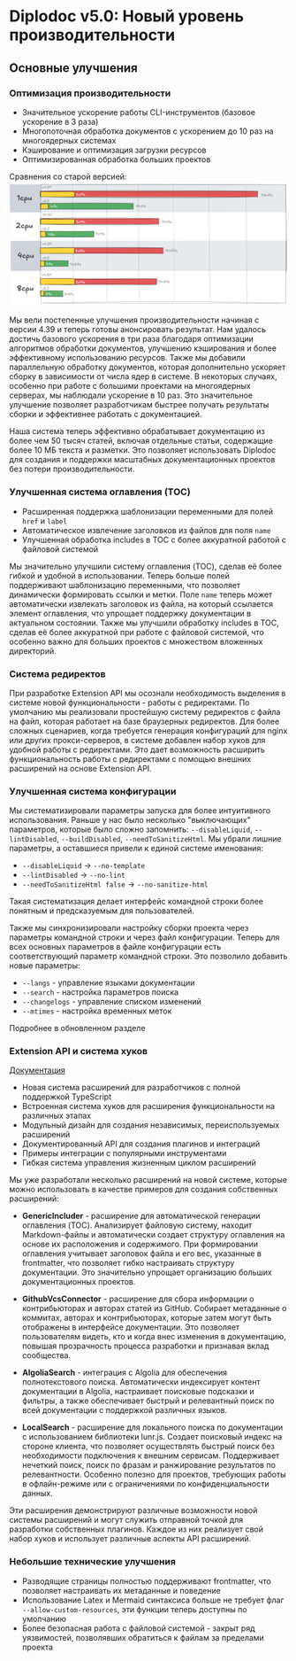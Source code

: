 # Diplodoc v5.0: Новый уровень производительности

## Основные улучшения

### Оптимизация производительности
- Значительное ускорение работы CLI-инструментов (базовое ускорение в 3 раза)
- Многопоточная обработка документов с ускорением до 10 раз на многоядерных системах
- Кэширование и оптимизация загрузки ресурсов
- Оптимизированная обработка больших проектов

Сравнения со старой версией:
![](./_assets/speed.png)

Мы вели постепенные улучшения производительности начиная с версии 4.39 и теперь готовы анонсировать результат. Нам удалось достичь базового ускорения в три раза благодаря оптимизации алгоритмов обработки документов, улучшению кэширования и более эффективному использованию ресурсов. Также мы добавили параллельную обработку документов, которая дополнительно ускоряет сборку в зависимости от числа ядер в системе. В некоторых случаях, особенно при работе с большими проектами на многоядерных серверах, мы наблюдали ускорение в 10 раз. Это значительное улучшение позволяет разработчикам быстрее получать результаты сборки и эффективнее работать с документацией.

Наша система теперь эффективно обрабатывает документацию из более чем 50 тысяч статей, включая отдельные статьи, содержащие более 10 МБ текста и разметки. Это позволяет использовать Diplodoc для создания и поддержки масштабных документационных проектов без потери производительности.

### Улучшенная система оглавления (TOC)

<!-- [Документация](*) -->

- Расширенная поддержка шаблонизации переменными для полей `href` и `label`
- Автоматическое извлечение заголовков из файлов для поля `name`
- Улучшенная обработка includes в TOC с более аккуратной работой с файловой системой

Мы значительно улучшили систему оглавления (TOC), сделав её более гибкой и удобной в использовании. Теперь больше полей поддерживают шаблонизацию переменными, что позволяет динамически формировать ссылки и метки. Поле `name` теперь может автоматически извлекать заголовок из файла, на который ссылается элемент оглавления, что упрощает поддержку документации в актуальном состоянии. Также мы улучшили обработку includes в TOC, сделав её более аккуратной при работе с файловой системой, что особенно важно для больших проектов с множеством вложенных директорий.

### Система редиректов

<!-- [Документация](*) -->

При разработке Extension API мы осознали необходимость выделения в системе новой функциональности - работы с редиректами. По умолчанию мы реализовали простейшую систему редиректов с файла на файл, которая работает на базе браузерных редиректов. Для более сложных сценариев, когда требуется генерация конфигураций для nginx или других прокси-серверов, в системе добавлен набор хуков для удобной работы с редиректами. Это дает возможность расширить функциональность работы с редиректами с помощью внешних расширений на основе Extension API.

### Улучшенная система конфигурации

Мы систематизировали параметры запуска для более интуитивного использования. Раньше у нас было несколько "выключающих" параметров, которые было сложно запомнить: `--disableLiquid`, `--lintDisabled`, `--buildDisabled`, `--needToSanitizeHtml`. Мы убрали лишние параметры, а оставшиеся привели к единой системе именования:

- `--disableLiquid` → `--no-template`
- `--lintDisabled` → `--no-lint`
- `--needToSanitizeHtml false` → `--no-sanitize-html`

Такая систематизация делает интерфейс командной строки более понятным и предсказуемым для пользователей.

Также мы синхронизировали настройку сборки проекта через параметры командной строки и через файл конфигурации. Теперь для всех основных параметров в файле конфигурации есть соответствующий параметр командной строки. Это позволило добавить новые параметры:

- `--langs` - управление языками документации
- `--search` - настройка параметров поиска
- `--changelogs` - управление списком изменений
- `--mtimes` - настройка временных меток

Подробнее в обновленном разделе [](../settings.md)

### Extension API и система хуков

[Документация](../dev/extensions-api.md)

- Новая система расширений для разработчиков с полной поддержкой TypeScript
- Встроенная система хуков для расширения функциональности на различных этапах
- Модульный дизайн для создания независимых, переиспользуемых расширений
- Документированный API для создания плагинов и интеграций
- Примеры интеграции с популярными инструментами
- Гибкая система управления жизненным циклом расширений

Мы уже разработали несколько расширений на новой системе, которые можно использовать в качестве примеров для создания собственных расширений:

- **GenericIncluder** - расширение для автоматической генерации оглавления (TOC). Анализирует файловую систему, находит Markdown-файлы и автоматически создает структуру оглавления на основе их расположения и содержимого. При формировании оглавления учитывает заголовок файла и его вес, указанные в frontmatter, что позволяет гибко настраивать структуру документации. Это значительно упрощает организацию больших документационных проектов.

- **GithubVcsConnector** - расширение для сбора информации о контрибьюторах и авторах статей из GitHub. Собирает метаданные о коммитах, авторах и контрибьюторах, которые затем могут быть отображены в интерфейсе документации. Это позволяет пользователям видеть, кто и когда внес изменения в документацию, повышая прозрачность процесса разработки и признавая вклад сообщества.

- **AlgoliaSearch** - интеграция с Algolia для обеспечения полнотекстового поиска. Автоматически индексирует контент документации в Algolia, настраивает поисковые подсказки и фильтры, а также обеспечивает быстрый и релевантный поиск по всей документации с поддержкой различных языков.

- **LocalSearch** - расширение для локального поиска по документации с использованием библиотеки lunr.js. Создает поисковый индекс на стороне клиента, что позволяет осуществлять быстрый поиск без необходимости подключения к внешним сервисам. Поддерживает нечеткий поиск, поиск по фразам и ранжирование результатов по релевантности. Особенно полезно для проектов, требующих работы в офлайн-режиме или с ограничениями по конфиденциальности данных.

Эти расширения демонстрируют различные возможности новой системы расширений и могут служить отправной точкой для разработки собственных плагинов. Каждое из них реализует свой набор хуков и использует различные аспекты API расширений.

### Небольшие технические улучшения

- Разводящие страницы полностью поддерживают frontmatter, что позволяет настраивать их метаданные и поведение
- Использование Latex и Mermaid синтаксиса больше не требует флаг `--allow-custom-resources`, эти функции теперь доступны по умолчанию
- Более безопасная работа с файловой системой - закрыт ряд уязвимостей, позволявших обратиться к файлам за пределами проекта
